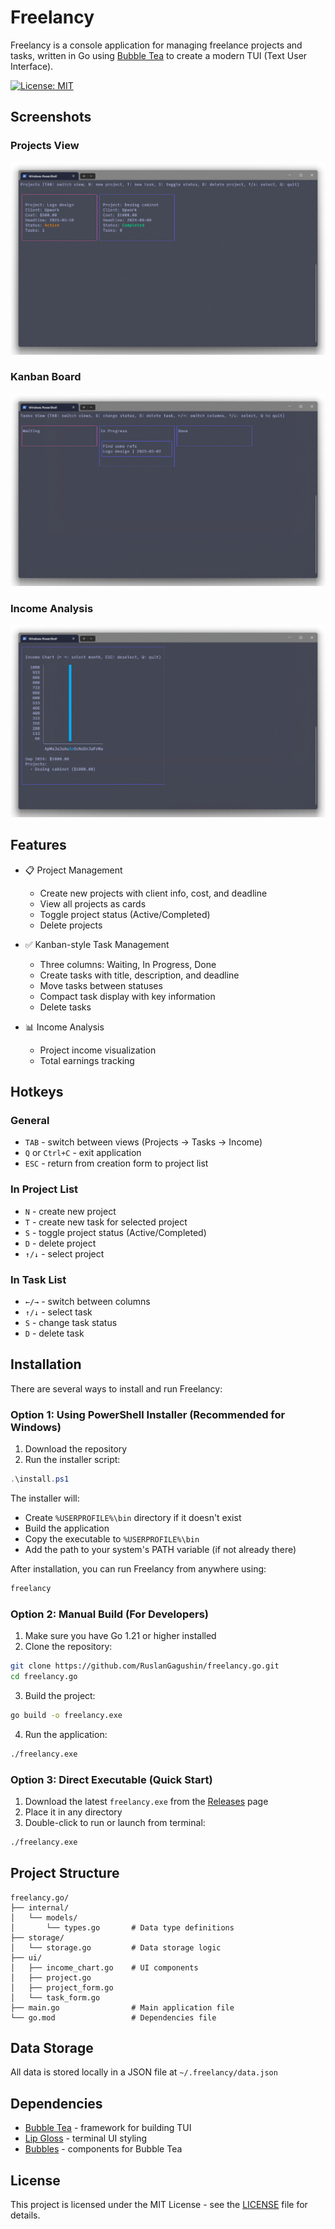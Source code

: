 # Freelancy

Freelancy is a console application for managing freelance projects and tasks, written in Go using [Bubble Tea](https://github.com/charmbracelet/bubbletea) to create a modern TUI (Text User Interface).

[![License: MIT](https://img.shields.io/badge/License-MIT-yellow.svg)](https://opensource.org/licenses/MIT)

## Screenshots

### Projects View

![Main Screen](imgs/main_screen.png)

### Kanban Board

![Tasks Board](imgs/tasks_board.png)

### Income Analysis

![Finances](imgs/finances.png)

## Features

- 📋 Project Management

  - Create new projects with client info, cost, and deadline
  - View all projects as cards
  - Toggle project status (Active/Completed)
  - Delete projects

- ✅ Kanban-style Task Management

  - Three columns: Waiting, In Progress, Done
  - Create tasks with title, description, and deadline
  - Move tasks between statuses
  - Compact task display with key information
  - Delete tasks

- 📊 Income Analysis
  - Project income visualization
  - Total earnings tracking

## Hotkeys

### General

- `TAB` - switch between views (Projects → Tasks → Income)
- `Q` or `Ctrl+C` - exit application
- `ESC` - return from creation form to project list

### In Project List

- `N` - create new project
- `T` - create new task for selected project
- `S` - toggle project status (Active/Completed)
- `D` - delete project
- `↑/↓` - select project

### In Task List

- `←/→` - switch between columns
- `↑/↓` - select task
- `S` - change task status
- `D` - delete task

## Installation

There are several ways to install and run Freelancy:

### Option 1: Using PowerShell Installer (Recommended for Windows)

1. Download the repository
2. Run the installer script:

```powershell
.\install.ps1
```

The installer will:

- Create `%USERPROFILE%\bin` directory if it doesn't exist
- Build the application
- Copy the executable to `%USERPROFILE%\bin`
- Add the path to your system's PATH variable (if not already there)

After installation, you can run Freelancy from anywhere using:

```bash
freelancy
```

### Option 2: Manual Build (For Developers)

1. Make sure you have Go 1.21 or higher installed
2. Clone the repository:

```bash
git clone https://github.com/RuslanGagushin/freelancy.go.git
cd freelancy.go
```

3. Build the project:

```bash
go build -o freelancy.exe
```

4. Run the application:

```bash
./freelancy.exe
```

### Option 3: Direct Executable (Quick Start)

1. Download the latest `freelancy.exe` from the [Releases](https://github.com/RuslanGagushin/freelancy.go/releases/tag/main) page
2. Place it in any directory
3. Double-click to run or launch from terminal:

```bash
./freelancy.exe
```

## Project Structure

```
freelancy.go/
├── internal/
│   └── models/
│       └── types.go       # Data type definitions
├── storage/
│   └── storage.go         # Data storage logic
├── ui/
│   ├── income_chart.go    # UI components
│   ├── project.go
│   ├── project_form.go
│   └── task_form.go
├── main.go                # Main application file
└── go.mod                 # Dependencies file
```

## Data Storage

All data is stored locally in a JSON file at `~/.freelancy/data.json`

## Dependencies

- [Bubble Tea](https://github.com/charmbracelet/bubbletea) - framework for building TUI
- [Lip Gloss](https://github.com/charmbracelet/lipgloss) - terminal UI styling
- [Bubbles](https://github.com/charmbracelet/bubbles) - components for Bubble Tea

## License

This project is licensed under the MIT License - see the [LICENSE](LICENSE) file for details.

```

```
